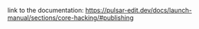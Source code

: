 
link to the documentation: https://pulsar-edit.dev/docs/launch-manual/sections/core-hacking/#publishing